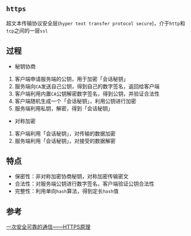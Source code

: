## `https`
超文本传输协议安全层(`hyper text transfer protocol secure`)，介于`http`和`tcp`之间的一层`ssl`

## 过程
* 秘钥协商
1. 客户端申请服务端的公钥，用于加密「会话秘钥」
2. 服务端向`CA`发送自己公钥，得到自己的数字签名，返回给客户端
3. 客户端利用内置`CA`公钥解密数字签名，得到公钥，并验证合法性
4. 客户端随机生成一个「会话秘钥」，利用公钥进行加密
5. 服务端利用私钥，解密，得到「会话秘钥」

* 对称加密
1. 客户端利用「会话秘钥」，对传输的数据加密
2. 服务端利用「会话秘钥」，对接受的数据解密

## 特点
* 保密性：非对称加密协商秘钥，对称加密传输密文
* 合法性：对服务端公钥进行数字签名，客户端验证公钥合法性
* 完整性：利用单向`hash`算法，得到定长`hash`值

## 参考
[一次安全可靠的通信——HTTPS原理](https://developers.weixin.qq.com/community/develop/article/doc/000046a5fdc7802a15f7508b556413)
